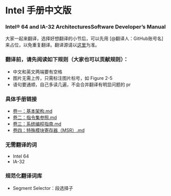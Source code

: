 # Intel 手册中文版

### Intel® 64 and IA-32 ArchitecturesSoftware Developer’s Manual

大家一起来翻译，选择好想翻译的小节后，可以先用 [@翻译人：GitHub账号名] 来占位，以免重复翻译。翻译源请以[这里](https://github.com/sunym1993/flash-linux0.11-talk/tree/main/%E4%B8%80%E4%BA%9B%E9%9D%9E%E5%BF%85%E8%A6%81%E7%9A%84%E8%B5%84%E6%96%99/Intel%E6%89%8B%E5%86%8C)为准。

### 翻译前，请先阅读如下规则（大家也可以贡献规则）：

- 中文和英文两端要有空格
- 图片无需上传，只需标注图片标号，如 Figure 2-5
- 语句要通顺，自己多读几遍，不会合并翻译有明显问题的 pr

### 具体手册链接

- [卷一：基本架构.md](https://github.com/sunym1993/flash-linux0.11-talk/blob/main/Intel%20手册中文版/卷一：基本架构.md)
- [卷二：指令集参照.md](https://github.com/sunym1993/flash-linux0.11-talk/blob/main/Intel%20手册中文版/卷二：指令集参照.md)
- [卷三：系统编程指南.md](https://github.com/sunym1993/flash-linux0.11-talk/blob/main/Intel%20手册中文版/卷三：系统编程指南.md)
- [卷四：特殊模块寄存器（MSR）.md](https://github.com/sunym1993/flash-linux0.11-talk/blob/main/Intel%20手册中文版/卷四：特殊模块寄存器（MSR）.md)

### 无需翻译的词

- Intel 64
- IA-32

### 规范化翻译词库

- Segment Selector：段选择子

